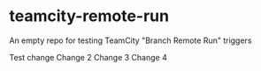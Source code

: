 # teamcity-remote-run

An empty repo for testing TeamCity "Branch Remote Run" triggers


Test change
Change 2
Change 3
Change 4